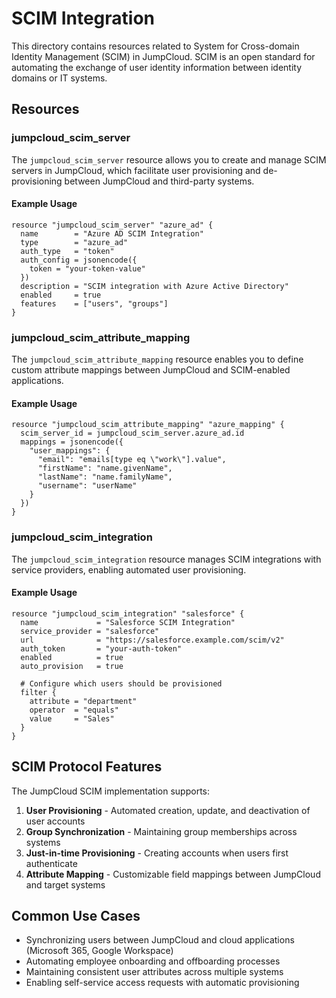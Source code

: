 # SCIM Integration

This directory contains resources related to System for Cross-domain Identity Management (SCIM) in JumpCloud. SCIM is an open standard for automating the exchange of user identity information between identity domains or IT systems.

## Resources

### jumpcloud_scim_server

The `jumpcloud_scim_server` resource allows you to create and manage SCIM servers in JumpCloud, which facilitate user provisioning and de-provisioning between JumpCloud and third-party systems.

#### Example Usage

```hcl
resource "jumpcloud_scim_server" "azure_ad" {
  name        = "Azure AD SCIM Integration"
  type        = "azure_ad"
  auth_type   = "token"
  auth_config = jsonencode({
    token = "your-token-value"
  })
  description = "SCIM integration with Azure Active Directory"
  enabled     = true
  features    = ["users", "groups"]
}
```

### jumpcloud_scim_attribute_mapping

The `jumpcloud_scim_attribute_mapping` resource enables you to define custom attribute mappings between JumpCloud and SCIM-enabled applications.

#### Example Usage

```hcl
resource "jumpcloud_scim_attribute_mapping" "azure_mapping" {
  scim_server_id = jumpcloud_scim_server.azure_ad.id
  mappings = jsonencode({
    "user_mappings": {
      "email": "emails[type eq \"work\"].value",
      "firstName": "name.givenName",
      "lastName": "name.familyName",
      "username": "userName"
    }
  })
}
```

### jumpcloud_scim_integration

The `jumpcloud_scim_integration` resource manages SCIM integrations with service providers, enabling automated user provisioning.

#### Example Usage

```hcl
resource "jumpcloud_scim_integration" "salesforce" {
  name             = "Salesforce SCIM Integration"
  service_provider = "salesforce"
  url              = "https://salesforce.example.com/scim/v2"
  auth_token       = "your-auth-token"
  enabled          = true
  auto_provision   = true
  
  # Configure which users should be provisioned
  filter {
    attribute = "department"
    operator  = "equals"
    value     = "Sales"
  }
}
```

## SCIM Protocol Features

The JumpCloud SCIM implementation supports:

1. **User Provisioning** - Automated creation, update, and deactivation of user accounts
2. **Group Synchronization** - Maintaining group memberships across systems
3. **Just-in-time Provisioning** - Creating accounts when users first authenticate
4. **Attribute Mapping** - Customizable field mappings between JumpCloud and target systems

## Common Use Cases

- Synchronizing users between JumpCloud and cloud applications (Microsoft 365, Google Workspace)
- Automating employee onboarding and offboarding processes
- Maintaining consistent user attributes across multiple systems
- Enabling self-service access requests with automatic provisioning 
